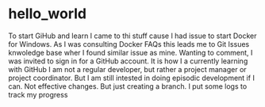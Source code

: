 # hello_world
To start GiHub and learn
I came to thi stuff cause I had issue to start Docker for Windows. As I was consulting Docker FAQs this leads me to Git Issues knwoledge base wher I found similar issue as mine. Wanting to comment, I was invited to sign in for a GitHub account. It is how I a currently learning with GitHub
I am not a regular developer, but rather a project manager or project coordinator. But I am still intested in doing episodic development if I can.
Not effective changes. But just creating a branch.
I put some logs to track my progress
